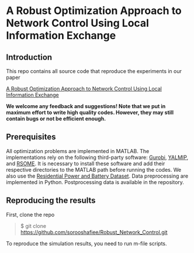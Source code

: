 # A Robust Optimization Approach to Network Control Using Local Information Exchange


## Introduction
This repo contains all source code that reproduce the experiments in our paper 

[A Robust Optimization Approach to Network Control Using Local Information Exchange](https://arxiv.org/pdf/2405.00148) 

**We welcome any feedback and suggestions! Note that we put in maximum effort to write high quality codes. However, they may still contain bugs or not be efficient enough.**

## Prerequisites
All optimization problems are implemented in MATLAB. The implementations rely on the following third-party software: [Gurobi](https://www.gurobi.com/), [YALMIP](https://github.com/johanlofberg/YALMIP), and [RSOME](https://www.rsomerso.com/). It is necessary to install these software and add their respective directories to the MATLAB path before running the codes. We also use the [Residential Power and Battery Dataset](https://zenodo.org/records/8219786). Data preprocessing are implemented in Python. Postprocessing data is available in the repository.

## Reproducing the results
First, clone the repo

> $ git clone https://github.com/sorooshafiee/Robust_Network_Control.git

To reproduce the simulation results, you need to run m-file scripts.